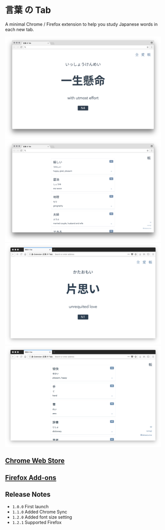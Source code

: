 # 言葉 の Tab

A minimal Chrome / Firefox extension to help you study Japanese words in each new tab.

![](./docs/chrome-word.png)
![](./docs/chrome-book.png)
![](./docs/firefox-word.png)
![](./docs/firefox-book.png)

## [Chrome Web Store](https://chrome.google.com/webstore/detail/%E8%A8%80%E8%91%89-%E3%81%AE-tab/lacmiiahoideajihiclkhmdkikkbjcnb)

## [Firefox Add-ons](https://addons.mozilla.org/en-US/firefox/addon/the-tab-of-words/?src=https://the-tab-of-words.keipixel.com/)

## Release Notes

- `1.0.0` First launch
- `1.1.0` Added Chrome Sync
- `1.2.0` Added font size setting
- `1.2.1` Supported Firefox
